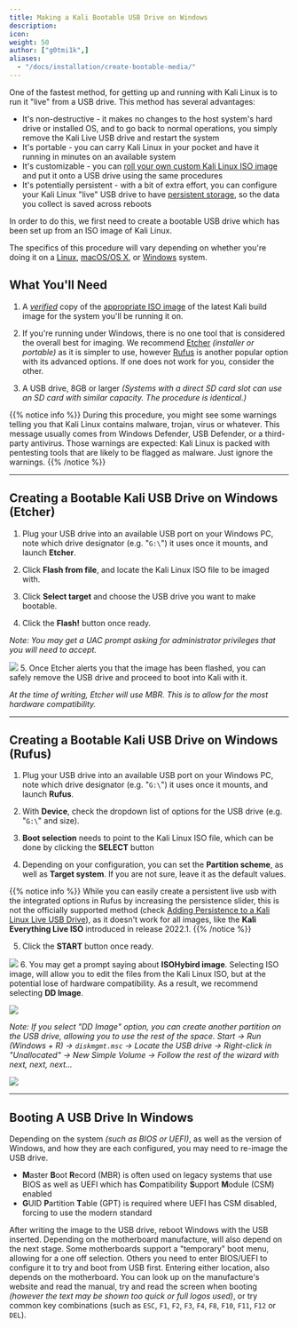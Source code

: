 ```yaml
---
title: Making a Kali Bootable USB Drive on Windows
description:
icon:
weight: 50
author: ["g0tmi1k",]
aliases:
  - "/docs/installation/create-bootable-media/"
---
```


One of the fastest method, for getting up and running with Kali Linux is to run it "live" from a USB drive. This method has several advantages:

- It's non-destructive - it makes no changes to the host system's hard drive or installed OS, and to go back to normal operations, you simply remove the Kali Live USB drive and restart the system
- It's portable - you can carry Kali Linux in your pocket and have it running in minutes on an available system
- It's customizable - you can [roll your own custom Kali Linux ISO image](/docs/development/live-build-a-custom-kali-iso/) and put it onto a USB drive using the same procedures
- It's potentially persistent - with a bit of extra effort, you can configure your Kali Linux "live" USB drive to have [persistent storage](/docs/usb/usb-persistence/), so the data you collect is saved across reboots

In order to do this, we first need to create a bootable USB drive which has been set up from an ISO image of Kali Linux.

The specifics of this procedure will vary depending on whether you're doing it on a [Linux](/docs/usb/live-usb-install-with-linux/), [macOS/OS X](/docs/usb/live-usb-install-with-mac/), or [Windows](/docs/usb/live-usb-install-with-windows/) system.

## What You'll Need

1. A _[verified](/docs/introduction/download-official-kali-linux-images/)_ copy of the [appropriate ISO image](/docs/introduction/what-image-to-download/) of the latest Kali build image for the system you'll be running it on.

2. If you're running under Windows, there is no one tool that is considered the overall best for imaging. We recommend [Etcher](https://www.balena.io/etcher/) _(installer or portable)_ as it is simpler to use, however [Rufus](https://rufus.ie/) is another popular option with its advanced options. If one does not work for you, consider the other.

3. A USB drive, 8GB or larger _(Systems with a direct SD card slot can use an SD card with similar capacity. The procedure is identical.)_

{{% notice info %}}
During this procedure, you might see some warnings telling you that Kali Linux contains malware, trojan, virus or whatever. This message usually comes from Windows Defender, USB Defender, or a third-party antivirus. Those warnings are expected: Kali Linux is packed with pentesting tools that are likely to be flagged as malware. Just ignore the warnings.
{{% /notice %}}

- - -

## Creating a Bootable Kali USB Drive on Windows (Etcher)

1. Plug your USB drive into an available USB port on your Windows PC, note which drive designator (e.g. "`G:\`") it uses once it mounts, and launch **Etcher**.

2. Click **Flash from file**, and locate the Kali Linux ISO file to be imaged with.

3. Click **Select target** and choose the USB drive you want to make bootable.

4. Click the **Flash!** button once ready.

_Note: You may get a UAC prompt asking for administrator privileges that you will need to accept._

![](Etcher1.png)
5. Once Etcher alerts you that the image has been flashed, you can safely remove the USB drive and proceed to boot into Kali with it.

_At the time of writing, Etcher will use MBR. This is to allow for the most hardware compatibility._

- - -

## Creating a Bootable Kali USB Drive on Windows (Rufus)

1. Plug your USB drive into an available USB port on your Windows PC, note which drive designator (e.g. "`G:\`") it uses once it mounts, and launch **Rufus**.

2. With **Device**, check the dropdown list of options for the USB drive (e.g. "`G:\`" and size).

3. **Boot selection** needs to point to the Kali Linux ISO file, which can be done by clicking the **SELECT** button

4. Depending on your configuration, you can set the **Partition scheme**, as well as **Target system**. If you are not sure, leave it as the default values.

{{% notice info %}}
While you can easily create a persistent live usb with the integrated options in Rufus by increasing the persistence slider, this is not the officially supported method (check [Adding Persistence to a Kali Linux Live USB Drive](/docs/usb/usb-persistence/)), as it doesn't work for all images, like the **Kali Everything Live ISO** introduced in release 2022.1.
{{% /notice %}}

5. Click the **START** button once ready.

![](Rufus1.png)
6. You may get a prompt saying about **ISOHybird image**. Selecting ISO image, will allow you to edit the files from the Kali Linux ISO, but at the potential lose of hardware compatibility. As a result, we recommend selecting **DD Image**.

![](Rufus2.png)

_Note: If you select "DD Image" option, you can create another partition on the USB drive, allowing you to use the rest of the space. Start -> Run (Windows + R) -> `diskmgmt.msc` -> Locate the USB drive -> Right-click in "Unallocated" -> New Simple Volume -> Follow the rest of the wizard with next, next, next..._

![](Rufus3.png)

- - -

## Booting A USB Drive In Windows

Depending on the system _(such as BIOS or UEFI)_, as well as the version of Windows, and how they are each configured, you may need to re-image the USB drive.

- **M**aster **B**oot **R**ecord (MBR) is often used on legacy systems that use BIOS as well as UEFI which has **C**ompatibility **S**upport **M**odule (CSM) enabled
- **G**UID **P**artition **T**able (GPT) is required where UEFI has CSM disabled, forcing to use the modern standard

After writing the image to the USB drive, reboot Windows with the USB inserted. Depending on the motherboard manufacture, will also depend on the next stage. Some motherboards support a "temporary" boot menu, allowing for a one off selection. Others you need to enter BIOS/UEFI to configure it to try and boot from USB first. Entering either location, also depends on the motherboard. You can look up on the manufacture's website and read the manual, try and read the screen when booting _(however the text may be shown too quick or full logos used)_, or try common key combinations (such as `ESC`, `F1`, `F2`, `F3`, `F4`, `F8`, `F10`, `F11`, `F12` or `DEL`).

